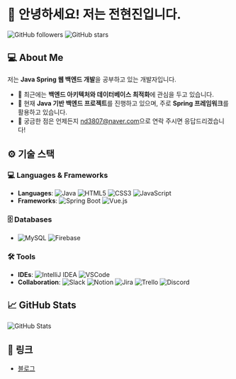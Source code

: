 # 👋 안녕하세요! 저는 전현진입니다.

![GitHub followers](https://img.shields.io/github/followers/HyeonJinJeon?style=social)
![GitHub stars](https://img.shields.io/github/stars/HyeonJinJeon?style=social)

## 💻 About Me
저는 **Java Spring 웹 백엔드 개발**을 공부하고 있는 개발자입니다.  
- 🌱 최근에는 **백엔드 아키텍처와 데이터베이스 최적화**에 관심을 두고 있습니다.
- 🔭 현재 **Java 기반 백엔드 프로젝트**를 진행하고 있으며, 주로 **Spring 프레임워크**를 활용하고 있습니다.
- 💬 궁금한 점은 언제든지 [nd3807@naver.com](mailto:nd3807@naver.com)으로 연락 주시면 응답드리겠습니다!

## ⚙️ 기술 스택

### 💻 Languages & Frameworks
- **Languages**: ![Java](https://img.shields.io/badge/Java-%23ED8B00.svg?style=flat&logo=java&logoColor=white) ![HTML5](https://img.shields.io/badge/HTML5-%23E34F26.svg?style=flat&logo=html5&logoColor=white) ![CSS3](https://img.shields.io/badge/CSS3-%231572B6.svg?style=flat&logo=css3&logoColor=white) ![JavaScript](https://img.shields.io/badge/JavaScript-%23323330.svg?style=flat&logo=javascript&logoColor=%23F7DF1E)
- **Frameworks**: ![Spring Boot](https://img.shields.io/badge/Spring%20Boot-%236DB33F.svg?style=flat&logo=spring-boot&logoColor=white) ![Vue.js](https://img.shields.io/badge/Vue.js-%2335495e.svg?style=flat&logo=vue.js&logoColor=%234FC08D)

### 🗄️ Databases
- ![MySQL](https://img.shields.io/badge/MySQL-%2300f.svg?style=flat&logo=mysql&logoColor=white) ![Firebase](https://img.shields.io/badge/Firebase-%23039BE5.svg?style=flat&logo=firebase)

### 🛠️ Tools
- **IDEs**: ![IntelliJ IDEA](https://img.shields.io/badge/IntelliJ%20IDEA-%23000000.svg?style=flat&logo=intellij-idea&logoColor=white) ![VSCode](https://img.shields.io/badge/VS%20Code-%23007ACC.svg?style=flat&logo=visual-studio-code&logoColor=white)
- **Collaboration**: ![Slack](https://img.shields.io/badge/Slack-%234A154B.svg?style=flat&logo=slack&logoColor=white) ![Notion](https://img.shields.io/badge/Notion-%23000000.svg?style=flat&logo=notion&logoColor=white) ![Jira](https://img.shields.io/badge/Jira-%230A0FFF.svg?style=flat&logo=jira&logoColor=white) ![Trello](https://img.shields.io/badge/Trello-%23026AA7.svg?style=flat&logo=trello&logoColor=white) ![Discord](https://img.shields.io/badge/Discord-%237289DA.svg?style=flat&logo=discord&logoColor=white)

## 📈 GitHub Stats
![GitHub Stats](https://github-readme-stats.vercel.app/api?username=HyeonJinJeon&show_icons=true&theme=radical)

## 🔗 링크
- [블로그](https://james-coding-study.tistory.com)
